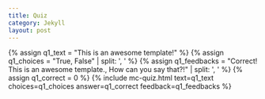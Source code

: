 ```yaml
---
title: Quiz
category: Jekyll
layout: post
---
```


{% assign q1_text = "This is an awesome template!" %}
{% assign q1_choices = "True, False" | split: ', ' %}
{% assign q1_feedbacks = "Correct!  This is an awesome template., How can you say that?!" | split: ', ' %}
{% assign q1_correct = 0 %}
{% include mc-quiz.html text=q1_text choices=q1_choices answer=q1_correct feedback=q1_feedbacks %}
